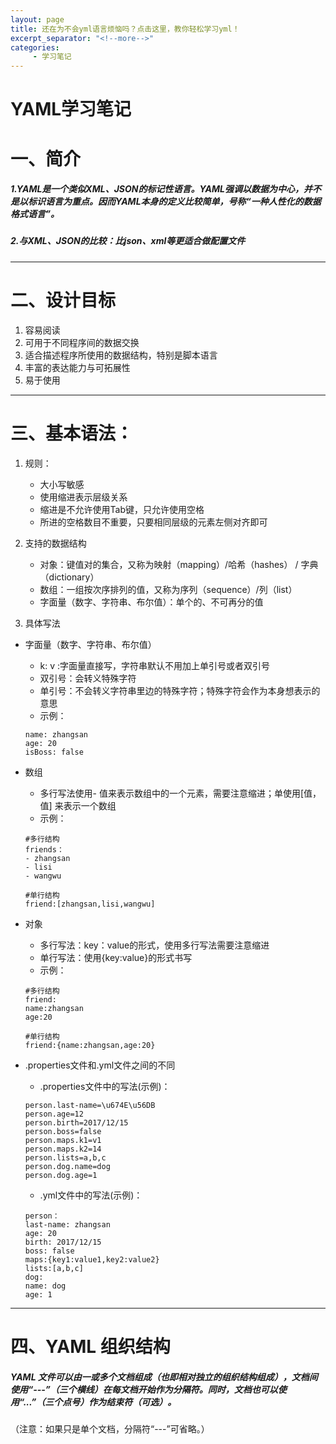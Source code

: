 ```yaml
---
layout: page
title: 还在为不会yml语言烦恼吗？点击这里，教你轻松学习yml！
excerpt_separator: "<!--more-->"
categories:
     - 学习笔记
---
```


<!--more-->

# YAML学习笔记

# 一、简介
##### 1.YAML是一个类似XML、JSON的标记性语言。YAML强调以数据为中心，并不是以标识语言为重点。因而YAML本身的定义比较简单，号称“一种人性化的数据格式语言”。
##### 2.与XML、JSON的比较：比json、xml等更适合做配置文件
***
# 二、设计目标
1. 容易阅读
2. 可用于不同程序间的数据交换
3. 适合描述程序所使用的数据结构，特别是脚本语言
4. 丰富的表达能力与可拓展性
5. 易于使用
---

# 三、基本语法：
1. 规则：
   - 大小写敏感
   - 使用缩进表示层级关系
   - 缩进是不允许使用Tab键，只允许使用空格
   - 所进的空格数目不重要，只要相同层级的元素左侧对齐即可

2. 支持的数据结构
   - 对象：键值对的集合，又称为映射（mapping）/哈希（hashes） / 字典（dictionary）
   - 数组：一组按次序排列的值，又称为序列（sequence）/列（list）
   - 字面量（数字、字符串、布尔值）：单个的、不可再分的值
3. 具体写法
- 字面量（数字、字符串、布尔值）
   - k: v :字面量直接写，字符串默认不用加上单引号或者双引号
   - 双引号：会转义特殊字符
   - 单引号：不会转义字符串里边的特殊字符；特殊字符会作为本身想表示的意思
   - 示例：
   ```
   name: zhangsan
   age: 20
   isBoss: false
   ```
- 数组
   - 多行写法使用- 值来表示数组中的一个元素，需要注意缩进；单使用[值，值] 来表示一个数组
   - 示例：
   ```
   #多行结构
   friends：
   - zhangsan
   - lisi
   - wangwu

   #单行结构
   friend:[zhangsan,lisi,wangwu]
   ```
- 对象
   - 多行写法：key：value的形式，使用多行写法需要注意缩进
   - 单行写法：使用{key:value}的形式书写
   - 示例：
   ```
   #多行结构
   friend:
   name:zhangsan
   age:20

   #单行结构
   friend:{name:zhangsan,age:20}
   ```
- .properties文件和.yml文件之间的不同

   - .properties文件中的写法(示例)：
   ```
   person.last-name=\u674E\u56DB
   person.age=12
   person.birth=2017/12/15
   person.boss=false
   person.maps.k1=v1
   person.maps.k2=14
   person.lists=a,b,c
   person.dog.name=dog
   person.dog.age=1
   ```
   - .yml文件中的写法(示例)：
   ```
   person：
  last-name: zhangsan
  age: 20
  birth: 2017/12/15
  boss: false
  maps:{key1:value1,key2:value2} 
  lists:[a,b,c]
  dog:
   name: dog
   age: 1
   ```

---

# 四、YAML 组织结构
##### YAML 文件可以由一或多个文档组成（也即相对独立的组织结构组成），文档间使用“---”（三个横线）在每文档开始作为分隔符。同时，文档也可以使用“...”（三个点号）作为结束符（可选）。

（注意：如果只是单个文档，分隔符“---”可省略。）



